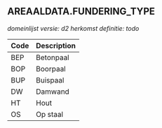 ## AREAALDATA.FUNDERING_TYPE

*domeinlijst versie: d2* *herkomst definitie: todo*

 |Code |Description	|
|	---	|	---	|
| BEP | Betonpaal |
| BOP | Boorpaal |
| BUP | Buispaal |
| DW | Damwand |
| HT | Hout |
| OS | Op staal |

